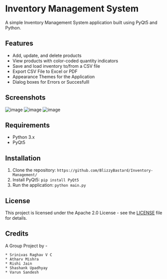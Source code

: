 Inventory Management System
=======================

A simple Inventory Management System application built using PyQt5 and Python.

Features
--------

* Add, update, and delete products
* View products with color-coded quantity indicators
* Save and load inventory to/from a CSV file
* Export CSV File to Excel or PDF
* Appearance Themes for the Application
* Dialog boxes for Errors or Succesfulll
  
Screenshots
-----------
![image](https://github.com/BlizzyBastard/Inventory-Management/assets/122042171/64f60a06-a574-430c-afba-bffd6dc2c9d0)
![image](https://github.com/BlizzyBastard/Inventory-Management/assets/122042171/fb0fa984-0ece-4b1f-8974-96214bf9d03f)
![image](https://github.com/BlizzyBastard/Inventory-Management/assets/122042171/9dea0b9d-97da-4f0f-9359-d7dfa1b7843c)


Requirements
------------

* Python 3.x
* PyQt5

Installation
------------

1. Clone the repository: `https://github.com/BlizzyBastard/Inventory-Management/`
2. Install PyQt5: `pip install PyQt5`
3. Run the application: `python main.py`

License
-------

This project is licensed under the Apache 2.0 License - see the [LICENSE](LICENSE) file for details.

Credits
-------
A Group Project by -

    * Srinivas Raghav V C    
    * Atharv Mishra
    * Rishi Jain
    * Shashank Upadhyay
    * Varun Sandesh
